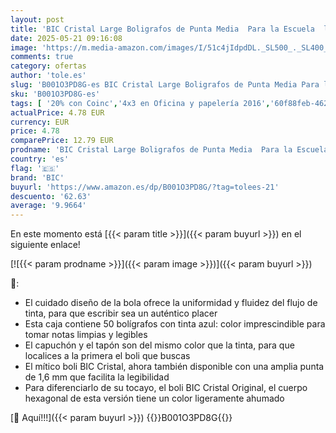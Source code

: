 ```yaml
---
layout: post
title: 'BIC Cristal Large Boligrafos de Punta Media  Para la Escuela  la Oficina o el Hogar  Azul  Paquete de 50  1 6 mm '
date: 2025-05-21 09:16:08
image: 'https://m.media-amazon.com/images/I/51c4jIdpdDL._SL500_._SL400_.jpg'
comments: true
category: ofertas
author: 'tole.es'
slug: 'B001O3PD8G-es BIC Cristal Large Boligrafos de Punta Media Para la...'
sku: 'B001O3PD8G-es'
tags: [ '20% con Coinc','4x3 en Oficina y papelería 2016','60f88feb-4628-497a-8e59-40fa33409320_0','60f88feb-4628-497a-8e59-40fa33409320_3101','749d7d8e-47fd-431e-8b51-348b70f767e2_0','749d7d8e-47fd-431e-8b51-348b70f767e2_301','Arborist Merchandising Root','Bolígrafos de bola','Bolígrafos y cartuchos','Bolígrafos y recambios','Bolígrafos, lápices y material de escritura','Bolígrafos, lápices y útiles de escritura','Custom Stores','Electrónica','Hasta 40% de descuento en Bic','Informática','Informática y Oficina','OP_ES','Ofertas destacadas en bolígrafos, marcadores, lápices y útiles de escritura','Ofertas destacadas en papelería y escritura','Ofertas destacadas para la Vuelta al Cole en Oficina y papelería','Ofertas destacadas para la vuelta al cole en oficina y papelería','Oficina','Oficina y papelería','Oficina y papelería para empresas','Q100','Self Service','Special Features Stores','Top Brands Office Selection','Top Brands Office Stationary','Vuelta a la oficina en Oficina y papelería','Vuelta al cole con BIC','bic','boligrafos','cristal','ea2646c3-be00-45fe-8702-34c4f95305c9_0','ea2646c3-be00-45fe-8702-34c4f95305c9_1801','ea2646c3-be00-45fe-8702-34c4f95305c9_2101','ea2646c3-be00-45fe-8702-34c4f95305c9_2301','ea2646c3-be00-45fe-8702-34c4f95305c9_4301','ea2646c3-be00-45fe-8702-34c4f95305c9_4401','ea2646c3-be00-45fe-8702-34c4f95305c9_5001','ea2646c3-be00-45fe-8702-34c4f95305c9_5401','ea2646c3-be00-45fe-8702-34c4f95305c9_5501','ea2646c3-be00-45fe-8702-34c4f95305c9_6001','ea2646c3-be00-45fe-8702-34c4f95305c9_8001','ea2646c3-be00-45fe-8702-34c4f95305c9_9101','ea2646c3-be00-45fe-8702-34c4f95305c9_9401','ea2646c3-be00-45fe-8702-34c4f95305c9_9501','ea2646c3-be00-45fe-8702-34c4f95305c9_9701','🇪🇸', ]
actualPrice: 4.78 EUR
currency: EUR
price: 4.78
comparePrice: 12.79 EUR
prodname: 'BIC Cristal Large Boligrafos de Punta Media  Para la Escuela  la Oficina o el Hogar  Azul  Paquete de 50  1 6 mm '
country: 'es'
flag: '🇪🇸'
brand: 'BIC'
buyurl: 'https://www.amazon.es/dp/B001O3PD8G/?tag=tolees-21'
descuento: '62.63'
average: '9.9664'
---
```


En este momento está [{{< param title >}}]({{< param buyurl >}}) en el siguiente enlace!

[![{{< param prodname >}}]({{< param image >}})]({{< param buyurl >}})

🔎:

- El cuidado diseño de la bola ofrece la uniformidad y fluidez del flujo de tinta, para que escribir sea un auténtico placer
- Esta caja contiene 50 bolígrafos con tinta azul: color imprescindible para tomar notas limpias y legibles
- El capuchón y el tapón son del mismo color que la tinta, para que localices a la primera el boli que buscas
- El mítico boli BIC Cristal, ahora también disponible con una amplia punta de 1,6 mm que facilita la legibilidad
- Para diferenciarlo de su tocayo, el boli BIC Cristal Original, el cuerpo hexagonal de esta versión tiene un color ligeramente ahumado

[🛒 Aquí!!!]({{< param buyurl >}})
{{<world>}}B001O3PD8G{{</world>}}
